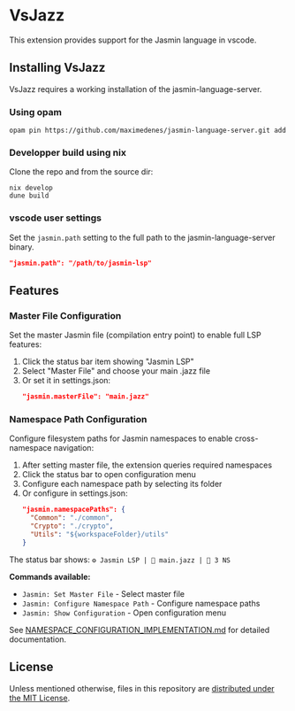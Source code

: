 # VsJazz

This extension provides support for the Jasmin language in vscode.

## Installing VsJazz

VsJazz requires a working installation of the jasmin-language-server.

### Using opam
```shell
opam pin https://github.com/maximedenes/jasmin-language-server.git add
```

### Developper build using nix
Clone the repo and from the source dir:
```shell
nix develop
dune build
```

### vscode user settings

Set the ```jasmin.path``` setting to the full path to the jasmin-language-server binary.
```json
"jasmin.path": "/path/to/jasmin-lsp"
```

## Features

### Master File Configuration

Set the master Jasmin file (compilation entry point) to enable full LSP features:

1. Click the status bar item showing "Jasmin LSP"
2. Select "Master File" and choose your main .jazz file
3. Or set it in settings.json:
   ```json
   "jasmin.masterFile": "main.jazz"
   ```

### Namespace Path Configuration

Configure filesystem paths for Jasmin namespaces to enable cross-namespace navigation:

1. After setting master file, the extension queries required namespaces
2. Click the status bar to open configuration menu
3. Configure each namespace path by selecting its folder
4. Or configure in settings.json:
   ```json
   "jasmin.namespacePaths": {
     "Common": "./common",
     "Crypto": "./crypto",
     "Utils": "${workspaceFolder}/utils"
   }
   ```

The status bar shows: `⚙️ Jasmin LSP | 📄 main.jazz | 📁 3 NS`

**Commands available:**
- `Jasmin: Set Master File` - Select master file
- `Jasmin: Configure Namespace Path` - Configure namespace paths
- `Jasmin: Show Configuration` - Open configuration menu

See [NAMESPACE_CONFIGURATION_IMPLEMENTATION.md](NAMESPACE_CONFIGURATION_IMPLEMENTATION.md) for detailed documentation.

## License
Unless mentioned otherwise, files in this repository are [distributed under the MIT License](LICENSE).